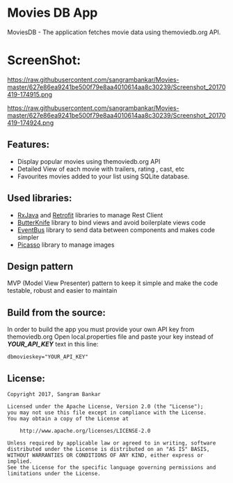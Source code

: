 # Movies DB App
MoviesDB - The application fetches movie data using themoviedb.org API.

# ScreenShot:

https://raw.githubusercontent.com/sangrambankar/Movies-master/627e86ea9241be500f79e8aa4010614aa8c30239/Screenshot_20170419-174915.png

https://raw.githubusercontent.com/sangrambankar/Movies-master/627e86ea9241be500f79e8aa4010614aa8c30239/Screenshot_20170419-174924.png

## Features:
* Display popular movies using themoviedb.org API
* Detailed View of each movie with trailers, rating , cast, etc
* Favourites movies added to your list using SQLite database.

## Used libraries:
* [RxJava](https://github.com/ReactiveX/RxAndroid) and [Retrofit](http://square.github.io/retrofit/) libraries to manage Rest Client
* [ButterKnife](http://jakewharton.github.io/butterknife/) library to bind views and avoid boilerplate views code
* [EventBus](https://github.com/greenrobot/EventBus) library to send data between components and makes code simpler
* [Picasso](http://square.github.io/picasso/) library to manage images


## Design pattern
MVP (Model View Presenter) pattern to keep it simple and make the code testable, robust and easier to maintain

## Build from the source:

In order to build the app you must provide your own API key from themoviedb.org
Open local.properties file and paste your key instead of ***YOUR_API_KEY*** text in this line:
```
dbmovieskey="YOUR_API_KEY"
```

## License:
```
Copyright 2017, Sangram Bankar

Licensed under the Apache License, Version 2.0 (the "License");
you may not use this file except in compliance with the License.
You may obtain a copy of the License at

    http://www.apache.org/licenses/LICENSE-2.0

Unless required by applicable law or agreed to in writing, software
distributed under the License is distributed on an "AS IS" BASIS,
WITHOUT WARRANTIES OR CONDITIONS OF ANY KIND, either express or implied.
See the License for the specific language governing permissions and
limitations under the License.
```
